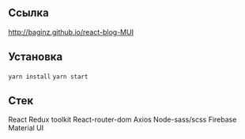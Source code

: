## Ссылка 

http://baginz.github.io/react-blog-MUI

## Установка 

`yarn install`
`yarn start`

## Стек
 React
 Redux toolkit
 React-router-dom
 Axios 
 Node-sass/scss
 Firebase
 Material UI
 
  